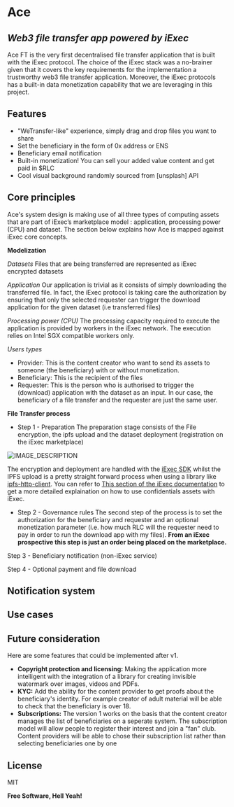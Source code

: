# Ace
## _Web3 file transfer app powered by iExec_ 

Ace FT is the very first decentralised file transfer application that is built with the iExec protocol. 
The choice of the iExec stack was a no-brainer given that it covers the key requirements for the implementation a trustworthy web3 file transfer application.
Moreover, the iExec protocols has a built-in data monetization capability that we are leveraging in this project.

## Features

- "WeTransfer-like" experience,  simply drag and drop files you want to share
- Set the beneficiary in the form of 0x address or ENS
- Beneficiary email notification 
- Built-in monetization! You can sell your added value content and get paid in $RLC
- Cool visual background randomly sourced from [unsplash] API


## Core principles

Ace's system design is making use of all three types of computing assets that are part of iExec’s marketplace model : application, processing power (CPU) and dataset. The section below explains how Ace is mapped against iExec core concepts. 

**Modelization**

_Datasets_
Files that are being transferred are represented as iExec encrypted datasets

_Application_
Our application is trivial as it consists of simply downloading the transferred file. In fact, the iExec protocol is taking care the authorization by ensuring that only the selected requester can trigger the download application for the given dataset (i.e transferred files)

_Processing power (CPU)_
The processing capacity required to execute the application is provided by workers in the iExec network. The execution relies on Intel SGX compatible workers only.

_Users types_
- Provider: This is the content creator who want to send its assets to someone (the beneficiary) with or without monetization.
- Beneficiary: This is the recipient of the files
- Requester: This is the person who is authorised to trigger the (download) application with the dataset as an input. In our case, the beneficiary of a file transfer and the requester are just the same user.
 

**File Transfer process**

- Step 1 - Preparation
The preparation stage consists of the File encryption, the ipfs upload and the dataset deployment (registration on the iExec marketplace)

![IMAGE_DESCRIPTION](https://bafybeigb3aodzwkqsf3kdffjodbluzxpvvpe5ixzz542jcec4swzl3wbqi.ipfs.infura-ipfs.io)
 

The encryption and deployment are handled with the [iExec SDK](https://github.com/iExecBlockchainComputing/iexec-sdk) whilst the IPFS upload is a pretty straight forward process when using a library like [ipfs-http-client](https://www.npmjs.com/package/ipfs-http-client).
You can refer to [This section of the iExec documentation](https://docs.iex.ec/for-developers/confidential-computing/sgx-encrypted-dataset) to get a more detailed explaination on how to use confidentials assets with iExec.


- Step 2 - Governance rules
The second step of the process is to set the authorization for the beneficiary and requester and an optional monetization parameter (i.e. how much RLC will the requester need to pay in order to run the download app with my files).
**From an iExec prospective this step is just an order being placed on the marketplace.**

Step 3 -  Beneficiary notification (non-iExec service)

Step 4 - Optional payment and file download

## Notification system

## Use cases

## Future consideration
Here are some features that could be implemented after v1. 
- **Copyright protection and licensing:** Making the application more intelligent with the integration of a library for creating invisible watermark over images, videos and PDFs.
- **KYC:** Add the ability for the content provider to get proofs about the beneficiary's identity. For example creator of adult material will be able to check that the beneficiary is over 18.
- **Subscriptions:** The version 1 works on the basis that the content creator manages the list of beneficiaries on a seperate system. The subscription model will allow people to register their interest and join a "fan" club. Content providers will be able to chose their subscription list rather than selecting beneficiaries one by one

## License

MIT

**Free Software, Hell Yeah!**
